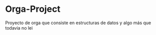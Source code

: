 # Orga-Project
 Proyecto de orga que consiste en estructuras de datos y algo más que todavia no lei
